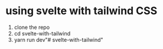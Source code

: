 # using svelte with tailwind CSS

1. clone the repo
2. cd svelte-with-tailwind
3. yarn run dev"# svelte-with-tailwind" 
